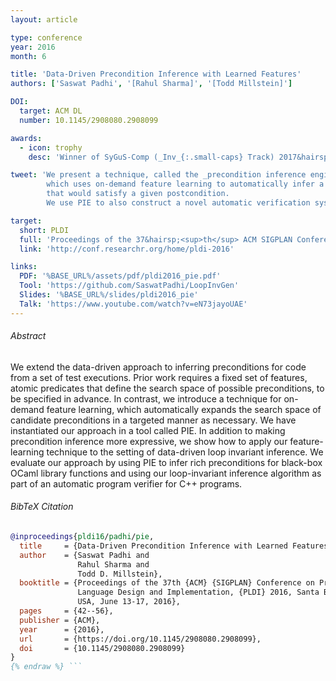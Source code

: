 ```yaml
---
layout: article

type: conference
year: 2016
month: 6

title: 'Data-Driven Precondition Inference with Learned Features'
authors: ['Saswat Padhi', '[Rahul Sharma]', '[Todd Millstein]']

DOI:
  target: ACM DL
  number: 10.1145/2908080.2908099

awards:
  - icon: trophy
    desc: 'Winner of SyGuS-Comp (_Inv_{:.small-caps} Track) 2017&hairsp;--&hairsp;18'

tweet: 'We present a technique, called the _precondition inference engine_ (PIE),
        which uses on-demand feature learning to automatically infer a precondition
        that would satisfy a given postcondition.
        We use PIE to also construct a novel automatic verification system called _LoopInvGen_{:.small-caps}.'

target:
  short: PLDI
  full: 'Proceedings of the 37&hairsp;<sup>th</sup> ACM SIGPLAN Conference on Programming Language Design and Implementation, 2016'
  link: 'http://conf.researchr.org/home/pldi-2016'

links:
  PDF: '%BASE_URL%/assets/pdf/pldi2016_pie.pdf'
  Tool: 'https://github.com/SaswatPadhi/LoopInvGen'
  Slides: '%BASE_URL%/slides/pldi2016_pie'
  Talk: 'https://www.youtube.com/watch?v=eN73jayoUAE'
---
```


###### Abstract

We extend the data-driven approach to inferring preconditions for code from a set of test executions.
Prior work requires a fixed set of features, atomic predicates that define the search space of possible preconditions,
to be specified in advance.
In contrast, we introduce a technique for on-demand feature learning,
which automatically expands the search space of candidate preconditions in a targeted manner as necessary.
We have instantiated our approach in a tool called PIE.
In addition to making precondition inference more expressive,
we show how to apply our feature-learning technique to the setting of data-driven loop invariant inference.
We evaluate our approach by using PIE to infer rich preconditions for black-box OCaml library functions
and using our loop-invariant inference algorithm as part of an automatic program verifier for C++ programs.

###### BibTeX Citation

```bibtex {% raw %}
@inproceedings{pldi16/padhi/pie,
  title     = {Data-Driven Precondition Inference with Learned Features},
  author    = {Saswat Padhi and
               Rahul Sharma and
               Todd D. Millstein},
  booktitle = {Proceedings of the 37th {ACM} {SIGPLAN} Conference on Programming
               Language Design and Implementation, {PLDI} 2016, Santa Barbara, CA,
               USA, June 13-17, 2016},
  pages     = {42--56},
  publisher = {ACM},
  year      = {2016},
  url       = {https://doi.org/10.1145/2908080.2908099},
  doi       = {10.1145/2908080.2908099}
}
{% endraw %} ```